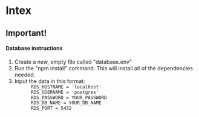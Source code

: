 # Intex
<h2>Important!</h2>
<h4>Database instructions</h4>
<ol>
  <li>
    Create a new, empty file called "database.env"
  </li>
  <li>
    Run the "npm install" command. This will install all of the dependencies needed.
  </li>
  <li>
    Input the data in this format:
    <code>
      RDS_HOSTNAME = 'localhost'
      RDS_USERNAME = 'postgres'
      RDS_PASSWORD = YOUR_PASSWORD
      RDS_DB_NAME = YOUR_DB_NAME
      RDS_PORT = 5432
    </code>
  </li>
</ol>
